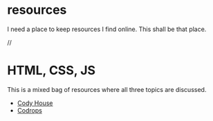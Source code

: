 # resources
I need a place to keep resources I find online. This shall be that place.

//

# HTML, CSS, JS
This is a mixed bag of resources where all three topics are discussed.

* [Cody House](http://codyhouse.co/)
* [Codrops](http://tympanus.net/codrops/)
